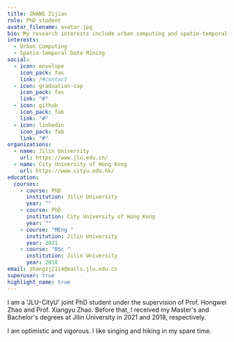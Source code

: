 ```yaml
---
title: ZHANG Zijian
role: PhD student
avatar_filename: avatar.jpg
bio: My research interests include urban computing and spatio-temporal data mining.
interests:
  - Urban Computing
  - Spatio-temporal Data Mining
social:
  - icon: envelope
    icon_pack: fas
    link: /#contact
  - icon: graduation-cap
    icon_pack: fas
    link: "#"
  - icon: github
    icon_pack: fab
    link: "#"
  - icon: linkedin
    icon_pack: fab
    link: "#"
organizations:
  - name: Jilin University
    url: https://www.jlu.edu.cn/
  - name: City University of Hong Kong
    url: https://www.cityu.edu.hk/
education:
  courses:
    - course: PhD
      institution: Jilin University
      year: ""
    - course: PhD
      institution: City University of Hong Kong
      year: ""
    - course: "MEng "
      institution: Jilin University
      year: 2021
    - course: "BSc "
      institution: Jilin University
      year: 2018
email: zhangzj2114@mails.jlu.edu.cn
superuser: true
highlight_name: true
---
```

I am a 'JLU-CityU' joint PhD student under the supervision of Prof. Hongwei Zhao and Prof. Xiangyu Zhao. Before that, I received my Master's and Bachelor's degrees at Jilin University in 2021 and 2018, respectively.

I﻿ am optimistic and vigorous. I like singing and hiking in my spare time. 

<!--{{< icon name="download" pack="fas" >}} Download my {{< staticref "#" "newtab" >}}resume{{< /staticref >}}.-->